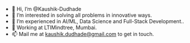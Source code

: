 - 👋 Hi, I’m @Kaushik-Dudhade
- 👀 I’m interested in solving all problems in innovative ways.
- 🌱 I’m experienced in AI/ML, Data Science and Full-Stack Development..
- 💞️ Working at LTIMindtree, Mumbai.
- 📫 Mail me at kaushik.dudhade@gmail.com to get in touch.

<!---
Kaushik-Dudhade/Kaushik-Dudhade is a ✨ special ✨ repository because its `README.md` (this file) appears on your GitHub profile.
You can click the Preview link to take a look at your changes.
--->
